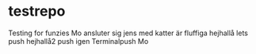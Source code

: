 # testrepo
Testing for funzies
Mo ansluter sig
jens med
katter är fluffiga
hejhallå lets push
hejhallå2 push igen
Terminalpush Mo
